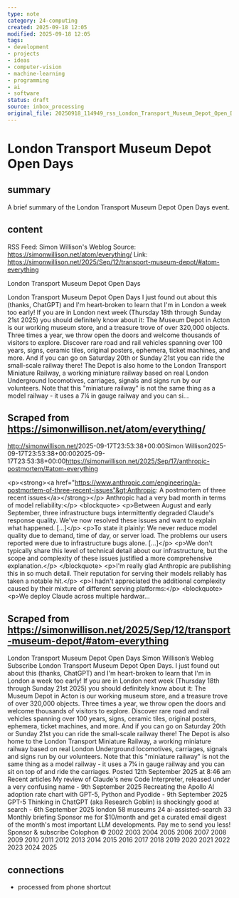 ```yaml
---
type: note
category: 24-computing
created: 2025-09-18 12:05
modified: 2025-09-18 12:05
tags:
- development
- projects
- ideas
- computer-vision
- machine-learning
- programming
- ai
- software
status: draft
source: inbox_processing
original_file: 20250918_114949_rss_London_Transport_Museum_Depot_Open_Days.txt
---
```



# London Transport Museum Depot Open Days

## summary
A brief summary of the London Transport Museum Depot Open Days event.

## content
RSS Feed: Simon Willison's Weblog
Source: https://simonwillison.net/atom/everything/
Link: https://simonwillison.net/2025/Sep/12/transport-museum-depot/#atom-everything

London Transport Museum Depot Open Days

London Transport Museum Depot Open Days I just found out about this (thanks, ChatGPT) and I'm heart-broken to learn that I'm in London a week too early! If you are in London next week (Thursday 18th through Sunday 21st 2025) you should definitely know about it: The Museum Depot in Acton is our working museum store, and a treasure trove of over 320,000 objects. Three times a year, we throw open the doors and welcome thousands of visitors to explore. Discover rare road and rail vehicles spanning over 100 years, signs, ceramic tiles, original posters, ephemera, ticket machines, and more. And if you can go on Saturday 20th or Sunday 21st you can ride the small-scale railway there! The Depot is also home to the London Transport Miniature Railway, a working miniature railway based on real London Underground locomotives, carriages, signals and signs run by our volunteers. Note that this "miniature railway" is not the same thing as a model railway - it uses a 7¼ in gauge railway and you can si...

## Scraped from https://simonwillison.net/atom/everything/
<?xml version="1.0" encoding="utf-8"?>
<feed xml:lang="en-us" xmlns="http://www.w3.org/2005/Atom"><title>Simon Willison's Weblog</title><link href="http://simonwillison.net/" rel="alternate"/><link href="http://simonwillison.net/atom/everything/" rel="self"/><id>http://simonwillison.net/</id><updated>2025-09-17T23:53:38+00:00</updated><author><name>Simon Willison</name></author><entry><title>Anthropic: A postmortem of three recent issues</title><link href="https://simonwillison.net/2025/Sep/17/anthropic-postmortem/#atom-everything" rel="alternate"/><published>2025-09-17T23:53:38+00:00</published><updated>2025-09-17T23:53:38+00:00</updated><id>https://simonwillison.net/2025/Sep/17/anthropic-postmortem/#atom-everything</id><summary type="html">
    
&lt;p&gt;&lt;strong&gt;&lt;a href="https://www.anthropic.com/engineering/a-postmortem-of-three-recent-issues"&gt;Anthropic: A postmortem of three recent issues&lt;/a&gt;&lt;/strong&gt;&lt;/p&gt;
Anthropic had a very bad month in terms of model reliability:&lt;/p&gt;
&lt;blockquote&gt;
&lt;p&gt;Between August and early September, three infrastructure bugs intermittently degraded Claude's response quality. We've now resolved these issues and want to explain what happened. [...]&lt;/p&gt;
&lt;p&gt;To state it plainly: We never reduce model quality due to demand, time of day, or server load. The problems our users reported were due to infrastructure bugs alone. [...]&lt;/p&gt;
&lt;p&gt;We don't typically share this level of technical detail about our infrastructure, but the scope and complexity of these issues justified a more comprehensive explanation.&lt;/p&gt;
&lt;/blockquote&gt;
&lt;p&gt;I'm really glad Anthropic are publishing this in so much detail. Their reputation for serving their models reliably has taken a notable hit.&lt;/p&gt;
&lt;p&gt;I hadn't appreciated the additional complexity caused by their mixture of different serving platforms:&lt;/p&gt;
&lt;blockquote&gt;
&lt;p&gt;We deploy Claude across multiple hardwar...


## Scraped from https://simonwillison.net/2025/Sep/12/transport-museum-depot/#atom-everything
London Transport Museum Depot Open Days Simon Willison’s Weblog Subscribe London Transport Museum Depot Open Days. I just found out about this (thanks, ChatGPT) and I'm heart-broken to learn that I'm in London a week too early! If you are in London next week (Thursday 18th through Sunday 21st 2025) you should definitely know about it: The Museum Depot in Acton is our working museum store, and a treasure trove of over 320,000 objects. Three times a year, we throw open the doors and welcome thousands of visitors to explore. Discover rare road and rail vehicles spanning over 100 years, signs, ceramic tiles, original posters, ephemera, ticket machines, and more. And if you can go on Saturday 20th or Sunday 21st you can ride the small-scale railway there! The Depot is also home to the London Transport Miniature Railway, a working miniature railway based on real London Underground locomotives, carriages, signals and signs run by our volunteers. Note that this "miniature railway" is not the same thing as a model railway - it uses a 7¼ in gauge railway and you can sit on top of and ride the carriages. Posted 12th September 2025 at 8:46 am Recent articles My review of Claude&#x27;s new Code Interpreter, released under a very confusing name - 9th September 2025 Recreating the Apollo AI adoption rate chart with GPT-5, Python and Pyodide - 9th September 2025 GPT-5 Thinking in ChatGPT (aka Research Goblin) is shockingly good at search - 6th September 2025 london 58 museums 24 ai-assisted-search 33 Monthly briefing Sponsor me for $10/month and get a curated email digest of the month's most important LLM developments. Pay me to send you less! Sponsor &amp; subscribe Colophon &copy; 2002 2003 2004 2005 2006 2007 2008 2009 2010 2011 2012 2013 2014 2015 2016 2017 2018 2019 2020 2021 2022 2023 2024 2025


## connections
- processed from phone shortcut
